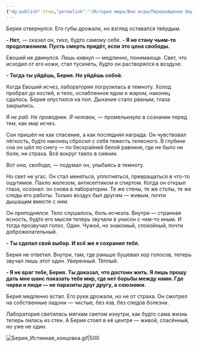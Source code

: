 ```yaml
---
{"dg-publish":true,"permalink":"/История мира/Вне игры/Перерождение Берия/Спойлеры/Перерождение Берия - Истинная концовка/","noteIcon":"","created":"2025-10-22T18:46:42.860+03:00","updated":"2025-10-22T20:18:40.718+03:00"}
---
```



Берия отвернулся. Его губы дрожали, но взгляд оставался твёрдым.

**- Нет,** — сказал он, тихо, будто самому себе. **- Я не стану чьим-то продолжением. Пусть смерть придёт, если это цена свободы.**

Евоший не двинулся. Лишь кивнул — медленно, понимающе. Свет, что исходил от его кожи, стал тускнеть, будто он растворялся в воздухе.

**- Тогда ты уйдёшь, Берия. Но уйдёшь собой.**

Когда Евоший исчез, лаборатория погрузилась в темноту. Холод пробрал до костей, и тело, ослабленное ядом и жаром, наконец сдалось. Берия опустился на пол. Дыхание стало рваным, глаза закрылись. 

_Я не раб. Не проводник. Я человек,_ — промелькнуло в сознании перед тем, как мир исчез.

Сон пришёл не как спасение, а как последняя награда. Он чувствовал лёгкость, будто наконец сбросил с себя тяжесть телесного. В глубине сна он шёл по снегу — по бескрайней белой равнине, где не было ни боли, ни страха. Всё вокруг таяло в сиянии. 

_Вот она, свобода,_ — подумал он, улыбаясь в темноту.

Но свет не угас. Он стал меняться, уплотняться, превращаться в что-то ощутимое. Пахло железом, антисептиком и спиртом. Когда он открыл глаза, осознал: он снова в лаборатории. Те же стены, те же столы, те же следы его работы. Только воздух был другим — живым, почти дышащим вместе с ним.

Он приподнялся. Тело слушалось, боль исчезла. Внутри — странная ясность, будто его мысли теперь звучали в унисон с чем-то иным. И тогда прозвучал голос. Один. Чужой, но знакомый, спокойный, почти доброжелательный.

**- Ты сделал свой выбор. И всё же я сохранил тебя.**

Берия не ответил. Внутри, там, где раньше бушевал хор голосов, теперь звучал лишь этот один. Уверенный. Тёплый.

**- Я не враг тебе, Берия. Ты доказал, что достоин жить. Я лишь прошу дать мне шанс показать тебе мир, где нет борьбы между нами. Где черви и люди — не паразиты друг другу, а союзники.**

Берия медленно встал. Его руки дрожали, но не от страха. Он смотрел на собственные ладони — чистые, без язв, без следов болезни.

Лаборатория светилась мягким светом изнутри, как будто сама жизнь теперь лилась из стен. А Берия стоял в её центре — живой, спасённый, но уже не один.

![Берия_Истинная_концовка.gif|500](/img/user/system/img/%D0%91%D0%B5%D1%80%D0%B8%D1%8F_%D0%98%D1%81%D1%82%D0%B8%D0%BD%D0%BD%D0%B0%D1%8F_%D0%BA%D0%BE%D0%BD%D1%86%D0%BE%D0%B2%D0%BA%D0%B0.gif)